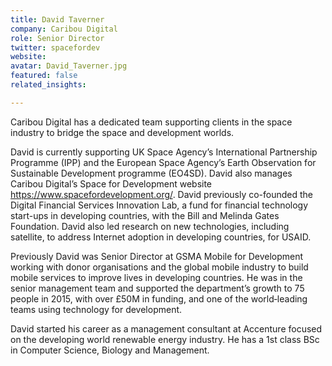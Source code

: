 ```yaml
---
title: David Taverner
company: Caribou Digital
role: Senior Director
twitter: spacefordev
website:
avatar: David_Taverner.jpg
featured: false
related_insights:

---
```

Caribou Digital has a dedicated team supporting clients in the space industry to bridge the space and development worlds. 

David is currently supporting UK Space Agency’s International Partnership Programme (IPP) and the European Space Agency’s Earth Observation for Sustainable Development programme (EO4SD). David also manages Caribou Digital’s Space for Development website https://www.spacefordevelopment.org/. David previously co-founded the Digital Financial Services Innovation Lab, a fund for financial technology start-ups in developing countries, with the Bill and Melinda Gates Foundation. David also led research on new technologies, including satellite, to address Internet adoption in developing countries, for USAID.

Previously David was Senior Director at GSMA Mobile for Development working with donor organisations and the global mobile industry to build mobile services to improve lives in developing countries. He was in the senior management team and supported the department’s growth to 75 people in 2015, with over £50M in funding, and one of the world‐leading teams using technology for development.

David started his career as a management consultant at Accenture focused on the developing world renewable energy industry. He has a 1st class BSc in Computer Science, Biology and Management.
